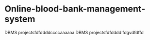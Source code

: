 # Online-blood-bank-management-system
DBMS projectsfdfddddccccaaaaaa
DBMS projectsfdfdddd
fdgvdfdffd
